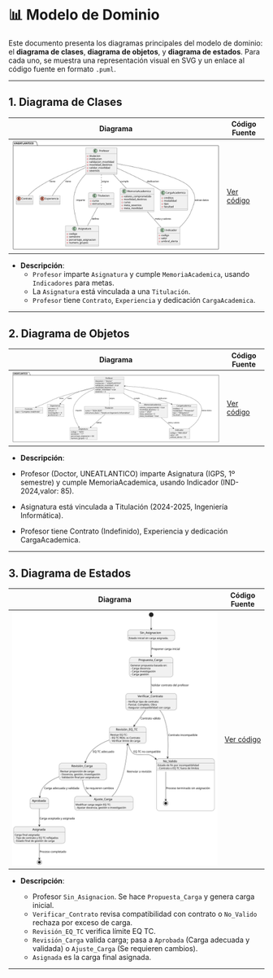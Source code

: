 # 📊 Modelo de Dominio

Este documento presenta los diagramas principales del modelo de dominio: el **diagrama de clases**, **diagrama de objetos**, y **diagrama de estados**. Para cada uno, se muestra una representación visual en SVG y un enlace al código fuente en formato `.puml`.

---

## 1. Diagrama de Clases


| **Diagrama** | **Código Fuente** |
|--------------|--------------------|
| ![Diagrama de Clases](/images/modelosUML/MdD/diagramaDeClases.svg) | [Ver código](/modelosUML/MdD/diagramaDeClases.puml) |

- **Descripción**: 
  - `Profesor` imparte `Asignatura` y cumple `MemoriaAcademica`, usando `Indicadores` para metas.
  - La `Asignatura` está vinculada a una `Titulación`.
  - `Profesor` tiene `Contrato`, `Experiencia` y dedicación `CargaAcademica`.

---

## 2. Diagrama de Objetos



| **Diagrama** | **Código Fuente** |
|--------------|--------------------|
| ![Diagrama de Objetos](/images/modelosUML/MdD/diagramaDeObjetos.svg) | [Ver código](/modelosUML/MdD/diagramaDeObjetos.puml) |

- **Descripción**:

- Profesor (Doctor, UNEATLANTICO) imparte Asignatura (IGPS, 1º semestre) y cumple MemoriaAcademica, usando Indicador (IND-2024,valor: 85).
- Asignatura está vinculada a Titulación (2024-2025, Ingeniería Informática).
- Profesor tiene Contrato (Indefinido), Experiencia y dedicación CargaAcademica.

---

## 3. Diagrama de Estados


| **Diagrama** | **Código Fuente** |
|--------------|--------------------|
| ![Diagrama de Estados](/images/modelosUML/MdD/diagramaDeEstados.svg) | [Ver código](/modelosUML/MdD/diagramaDeEstados.puml) |

- **Descripción**:

  - Profesor `Sin_Asignacion`. Se hace `Propuesta_Carga` y genera carga inicial.
  - `Verificar_Contrato` revisa compatibilidad con contrato o `No_Valido` rechaza por exceso de carga.
  - `Revisión_EQ_TC` verifica límite EQ TC.
  - `Revisión_Carga` valida carga; pasa a `Aprobada` (Carga adecuada y validada) o `Ajuste_Carga` (Se requieren cambios).
  - `Asignada` es la carga final asignada.

--- 
